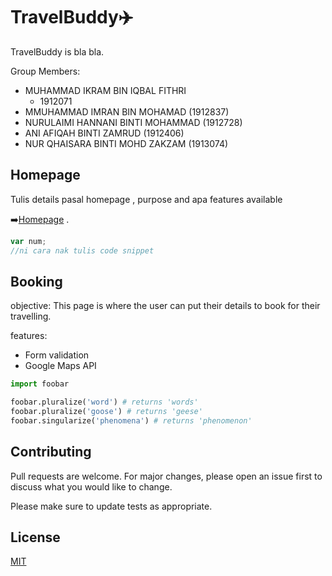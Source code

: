 # TravelBuddy:airplane:

TravelBuddy is bla bla.

Group Members:
* MUHAMMAD IKRAM BIN IQBAL FITHRI   
  * 1912071
* MMUHAMMAD IMRAN BIN MOHAMAD       (1912837)
* NURULAIMI HANNANI BINTI MOHAMMAD  (1912728)
* ANI AFIQAH BINTI ZAMRUD           (1912406)
* NUR QHAISARA BINTI MOHD ZAKZAM    (1913074)


## Homepage

Tulis details pasal homepage , purpose and apa features available 

:arrow_right:[Homepage](https://meran0.github.io/TravelBuddy/) .

```javascript
var num;
//ni cara nak tulis code snippet
```

## Booking

objective: This page is where the user can put their details to book for their travelling.

features:
* Form validation
* Google Maps API

```python
import foobar

foobar.pluralize('word') # returns 'words'
foobar.pluralize('goose') # returns 'geese'
foobar.singularize('phenomena') # returns 'phenomenon'
```

## Contributing
Pull requests are welcome. For major changes, please open an issue first to discuss what you would like to change.

Please make sure to update tests as appropriate.

## License
[MIT](https://choosealicense.com/licenses/mit/)
